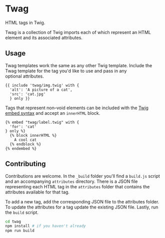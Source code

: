 # Twag

HTML tags in Twig.

Twag is a collection of Twig imports each of which represent an HTML element and its associated&nbsp;attributes.

## Usage
Twag templates work the same as any other Twig template. Include the Twag template for the tag you'd like to use and pass in any optional&nbsp;attributes.
```twig
{{ include 'twag/img.twig' with {
  'alt': 'A picture of a cat',
  'src': 'cat.jpg'
  } only }}
```

Tags that represent non&ndash;void elements can be included with the [Twig embed syntax](http://twig.sensiolabs.org/doc/tags/embed.html) and accept an `innerHTML`&nbsp;block.

```twig
{% embed "twag/label.twig" with {
  'for': 'cat'
} only %}
  {% block innerHTML %}
    A cool cat
  {% endblock %}
{% endembed %}
```

## Contributing
Contributions are welcome. In the `_build` folder you'll find a `build.js` script and an accompanying `attributes` directory. There is a JSON file representing each HTML tag in the `attributes` folder that contains the attributes available for that&nbsp;tag.

To add a new tag, add the corresponding JSON file to the attributes folder. To update the attributes for a tag update the existing JSON file. Lastly, run the `build`&nbsp;script.

```bash
cd twag
npm install # if you haven't already
npm run build
```
